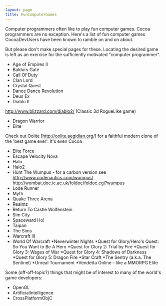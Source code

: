 ```yaml
---
layout: page
title: FunComputerGames
---
```




Computer programmers often like to play fun computer games. Cocoa programmers are no exception. Here's a list of fun computer games CocoaDevUsers have been known to ramble on and on about.

But please don't make special pages for these. Locating the desired game is left as an exercise for
the sufficiently motivated "computer programmer".


* Age of Empires II
* Baldurs Gate
* Call Of Duty
* Clan Lord
* Crystal Quest
* Dance Dance Revolution
* Deus Ex
* Diablo II 

http://www.blizzard.com/diablo2/   (Classic 3d RogueLike game)

* Dragon Warrior
* Elite

 Check out Oolite [http://oolite.aegidian.org/] for a faithful modern clone of the 'best game ever'. It's even Cocoa

* Elite Force
* Escape Velocity Nova
* Halo
* Halo2
* Hunt The Wumpus - for a carbon version see http://www.codenautics.com/wumpus/  http://wombat.doc.ic.ac.uk/foldoc/foldoc.cgi?wumpus
* Lode Runner
* Myth
* Quake Three Arena
* Realmz
* Return To Castle Wolfenstein
* Sim City
* Spaceward Ho!
* Taipan 
* The Sims
* Warcraft III
* World Of Warcraft
*Neverwinter Nights
*Quest for Glory/Hero's Quest: So You Want to Be A Hero
*Quest for Glory 2: Trial by Fire
*Quest for Glory 3: Wages of War
*Quest for Glory 4: Shadows of Darkness
*Quest for Glory 5: Dragon Fire
*Star Craft
*The Sentry (a.k.a. The Sentinel)
*Unreal Tournament
*Vendetta Online - like a MMORPG Elite


Some (off-off-topic?) things that might be of interest to many of the world's game developers:


* OpenGL
* ArtificialIntelligence
* CrossPlatformObjC

